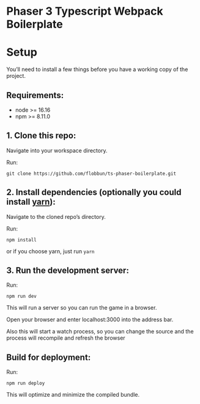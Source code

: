 # Phaser 3 Typescript Webpack Boilerplate

# Setup
You’ll need to install a few things before you have a working copy of the project.

## Requirements:

- node >= 16.16
- npm >= 8.11.0

## 1. Clone this repo:

Navigate into your workspace directory.

Run:

```git clone https://github.com/flobbun/ts-phaser-boilerplate.git```

## 2. Install dependencies (optionally you could install [yarn](https://yarnpkg.com/)):

Navigate to the cloned repo’s directory.

Run:

```npm install```

or if you choose yarn, just run ```yarn```

## 3. Run the development server:

Run:

```npm run dev```

This will run a server so you can run the game in a browser.

Open your browser and enter localhost:3000 into the address bar.

Also this will start a watch process, so you can change the source and the process will recompile and refresh the browser


## Build for deployment:

Run:

```npm run deploy```

This will optimize and minimize the compiled bundle.